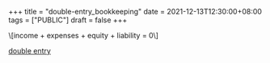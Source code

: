 +++
title = "double-entry_bookkeeping"
date = 2021-12-13T12:30:00+08:00
tags = ["PUBLIC"]
draft = false
+++

\\[income + expenses + equity + liability = 0\\]

<!--more-->

[double entry](</ox-hugo/xiaoyuzhoufm.com-15Double Entry用复式记账法理解21世纪的游戏规则.pdf>)
